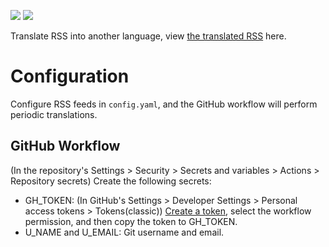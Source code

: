 ![](https://github.com/smilingpoplar/rss-translate/actions/workflows/build.yml/badge.svg) [![](https://shields.io/badge/README-中文-blue.svg)](README.zh-CN.md)

Translate RSS into another language, view [the translated RSS](https://github.com/smilingpoplar/rss-translate/tree/rss/) here.

# Configuration

Configure RSS feeds in `config.yaml`, and the GitHub workflow will perform periodic translations.

## GitHub Workflow

(In the repository's Settings > Security > Secrets and variables > Actions > Repository secrets) Create the following secrets:

- GH_TOKEN: (In GitHub's Settings > Developer Settings > Personal access tokens > Tokens(classic)) [Create a token](https://github.com/settings/tokens/new), select the workflow permission, and then copy the token to GH_TOKEN.
- U_NAME and U_EMAIL: Git username and email.
